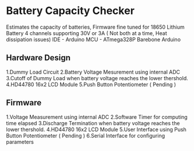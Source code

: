 # **Battery Capacity Checker**

Estimates the capacity of batteries, Firmware fine tuned for 18650 Lithium Battery
4 channels supporting 30V or 3A ( Not both at a time, Heat dissipation issues)
IDE - Arduino
MCU - ATmega328P Barebone Arduino

## **Hardware Design**
1.Dummy Load Circuit
2.Battery Voltage Mesurement using internal ADC
3.Cutoff of Dummy Load when battery voltage reaches the lower thershold.
4.HD44780 16x2 LCD Module
5.Push Button Potentiometer ( Pending )

## **Firmware**
1.Voltage Measurement using internal ADC
2.Software Timer for computing time elapsed
3.Discharge Termination when battery voltage reaches the lower thershold.
4.HD44780 16x2 LCD Module
5.User Interface using Push Button Potentiometer ( Pending )
6.Serial Interface for configuring parameters 
